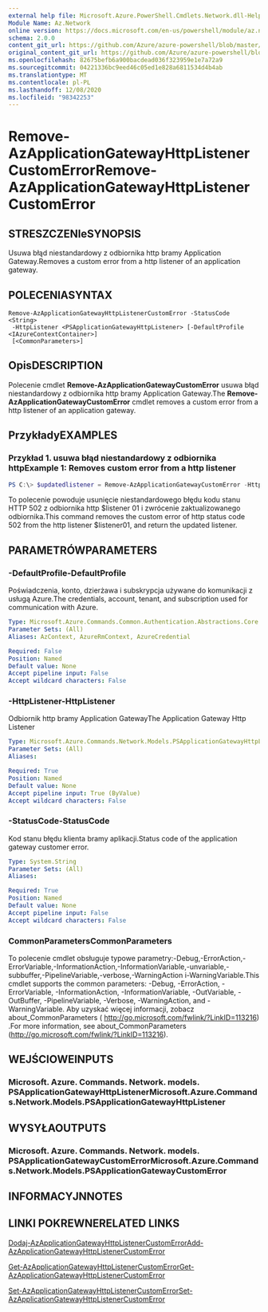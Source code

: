 ```yaml
---
external help file: Microsoft.Azure.PowerShell.Cmdlets.Network.dll-Help.xml
Module Name: Az.Network
online version: https://docs.microsoft.com/en-us/powershell/module/az.network/remove-azapplicationgatewayhttplistenercustomerror
schema: 2.0.0
content_git_url: https://github.com/Azure/azure-powershell/blob/master/src/Network/Network/help/Remove-AzApplicationGatewayHttpListenerCustomError.md
original_content_git_url: https://github.com/Azure/azure-powershell/blob/master/src/Network/Network/help/Remove-AzApplicationGatewayHttpListenerCustomError.md
ms.openlocfilehash: 82675befb6a900bacdead036f323959e1e7a72a9
ms.sourcegitcommit: 04221336bc9eed46c05ed1e828a6811534d4b4ab
ms.translationtype: MT
ms.contentlocale: pl-PL
ms.lasthandoff: 12/08/2020
ms.locfileid: "98342253"
---
```

# <span data-ttu-id="b7d3a-101">Remove-AzApplicationGatewayHttpListenerCustomError</span><span class="sxs-lookup"><span data-stu-id="b7d3a-101">Remove-AzApplicationGatewayHttpListenerCustomError</span></span>

## <span data-ttu-id="b7d3a-102">STRESZCZENIe</span><span class="sxs-lookup"><span data-stu-id="b7d3a-102">SYNOPSIS</span></span>
<span data-ttu-id="b7d3a-103">Usuwa błąd niestandardowy z odbiornika http bramy Application Gateway.</span><span class="sxs-lookup"><span data-stu-id="b7d3a-103">Removes a custom error from a http listener of an application gateway.</span></span>

## <span data-ttu-id="b7d3a-104">POLECENIA</span><span class="sxs-lookup"><span data-stu-id="b7d3a-104">SYNTAX</span></span>

```
Remove-AzApplicationGatewayHttpListenerCustomError -StatusCode <String>
 -HttpListener <PSApplicationGatewayHttpListener> [-DefaultProfile <IAzureContextContainer>]
 [<CommonParameters>]
```

## <span data-ttu-id="b7d3a-105">Opis</span><span class="sxs-lookup"><span data-stu-id="b7d3a-105">DESCRIPTION</span></span>
<span data-ttu-id="b7d3a-106">Polecenie cmdlet **Remove-AzApplicationGatewayCustomError** usuwa błąd niestandardowy z odbiornika http bramy Application Gateway.</span><span class="sxs-lookup"><span data-stu-id="b7d3a-106">The **Remove-AzApplicationGatewayCustomError** cmdlet removes a custom error from a http listener of an application gateway.</span></span>

## <span data-ttu-id="b7d3a-107">Przykłady</span><span class="sxs-lookup"><span data-stu-id="b7d3a-107">EXAMPLES</span></span>

### <span data-ttu-id="b7d3a-108">Przykład 1. usuwa błąd niestandardowy z odbiornika http</span><span class="sxs-lookup"><span data-stu-id="b7d3a-108">Example 1: Removes custom error from a http listener</span></span>
```powershell
PS C:\> $updatedlistener = Remove-AzApplicationGatewayCustomError -HttpListener $listener01 -StatusCode HttpStatus502
```

<span data-ttu-id="b7d3a-109">To polecenie powoduje usunięcie niestandardowego błędu kodu stanu HTTP 502 z odbiornika http $listener 01 i zwrócenie zaktualizowanego odbiornika.</span><span class="sxs-lookup"><span data-stu-id="b7d3a-109">This command removes the custom error of http status code 502 from the http listener $listener01, and return the updated listener.</span></span>

## <span data-ttu-id="b7d3a-110">PARAMETRÓW</span><span class="sxs-lookup"><span data-stu-id="b7d3a-110">PARAMETERS</span></span>

### <span data-ttu-id="b7d3a-111">-DefaultProfile</span><span class="sxs-lookup"><span data-stu-id="b7d3a-111">-DefaultProfile</span></span>
<span data-ttu-id="b7d3a-112">Poświadczenia, konto, dzierżawa i subskrypcja używane do komunikacji z usługą Azure.</span><span class="sxs-lookup"><span data-stu-id="b7d3a-112">The credentials, account, tenant, and subscription used for communication with Azure.</span></span>

```yaml
Type: Microsoft.Azure.Commands.Common.Authentication.Abstractions.Core.IAzureContextContainer
Parameter Sets: (All)
Aliases: AzContext, AzureRmContext, AzureCredential

Required: False
Position: Named
Default value: None
Accept pipeline input: False
Accept wildcard characters: False
```

### <span data-ttu-id="b7d3a-113">-HttpListener</span><span class="sxs-lookup"><span data-stu-id="b7d3a-113">-HttpListener</span></span>
<span data-ttu-id="b7d3a-114">Odbiornik http bramy Application Gateway</span><span class="sxs-lookup"><span data-stu-id="b7d3a-114">The Application Gateway Http Listener</span></span>

```yaml
Type: Microsoft.Azure.Commands.Network.Models.PSApplicationGatewayHttpListener
Parameter Sets: (All)
Aliases:

Required: True
Position: Named
Default value: None
Accept pipeline input: True (ByValue)
Accept wildcard characters: False
```

### <span data-ttu-id="b7d3a-115">-StatusCode</span><span class="sxs-lookup"><span data-stu-id="b7d3a-115">-StatusCode</span></span>
<span data-ttu-id="b7d3a-116">Kod stanu błędu klienta bramy aplikacji.</span><span class="sxs-lookup"><span data-stu-id="b7d3a-116">Status code of the application gateway customer error.</span></span>

```yaml
Type: System.String
Parameter Sets: (All)
Aliases:

Required: True
Position: Named
Default value: None
Accept pipeline input: False
Accept wildcard characters: False
```

### <span data-ttu-id="b7d3a-117">CommonParameters</span><span class="sxs-lookup"><span data-stu-id="b7d3a-117">CommonParameters</span></span>
<span data-ttu-id="b7d3a-118">To polecenie cmdlet obsługuje typowe parametry:-Debug,-ErrorAction,-ErrorVariable,-InformationAction,-InformationVariable,-unvariable,-subbuffer,-PipelineVariable,-verbose,-WarningAction i-WarningVariable.</span><span class="sxs-lookup"><span data-stu-id="b7d3a-118">This cmdlet supports the common parameters: -Debug, -ErrorAction, -ErrorVariable, -InformationAction, -InformationVariable, -OutVariable, -OutBuffer, -PipelineVariable, -Verbose, -WarningAction, and -WarningVariable.</span></span> <span data-ttu-id="b7d3a-119">Aby uzyskać więcej informacji, zobacz about_CommonParameters ( http://go.microsoft.com/fwlink/?LinkID=113216) .</span><span class="sxs-lookup"><span data-stu-id="b7d3a-119">For more information, see about_CommonParameters (http://go.microsoft.com/fwlink/?LinkID=113216).</span></span>

## <span data-ttu-id="b7d3a-120">WEJŚCIOWE</span><span class="sxs-lookup"><span data-stu-id="b7d3a-120">INPUTS</span></span>

### <span data-ttu-id="b7d3a-121">Microsoft. Azure. Commands. Network. models. PSApplicationGatewayHttpListener</span><span class="sxs-lookup"><span data-stu-id="b7d3a-121">Microsoft.Azure.Commands.Network.Models.PSApplicationGatewayHttpListener</span></span>

## <span data-ttu-id="b7d3a-122">WYSYŁA</span><span class="sxs-lookup"><span data-stu-id="b7d3a-122">OUTPUTS</span></span>

### <span data-ttu-id="b7d3a-123">Microsoft. Azure. Commands. Network. models. PSApplicationGatewayCustomError</span><span class="sxs-lookup"><span data-stu-id="b7d3a-123">Microsoft.Azure.Commands.Network.Models.PSApplicationGatewayCustomError</span></span>

## <span data-ttu-id="b7d3a-124">INFORMACYJN</span><span class="sxs-lookup"><span data-stu-id="b7d3a-124">NOTES</span></span>

## <span data-ttu-id="b7d3a-125">LINKI POKREWNE</span><span class="sxs-lookup"><span data-stu-id="b7d3a-125">RELATED LINKS</span></span>

[<span data-ttu-id="b7d3a-126">Dodaj-AzApplicationGatewayHttpListenerCustomError</span><span class="sxs-lookup"><span data-stu-id="b7d3a-126">Add-AzApplicationGatewayHttpListenerCustomError</span></span>](./Add-AzApplicationGatewayHttpListenerCustomError.md)

[<span data-ttu-id="b7d3a-127">Get-AzApplicationGatewayHttpListenerCustomError</span><span class="sxs-lookup"><span data-stu-id="b7d3a-127">Get-AzApplicationGatewayHttpListenerCustomError</span></span>](./Get-AzApplicationGatewayHttpListenerCustomError.md)

[<span data-ttu-id="b7d3a-128">Set-AzApplicationGatewayHttpListenerCustomError</span><span class="sxs-lookup"><span data-stu-id="b7d3a-128">Set-AzApplicationGatewayHttpListenerCustomError</span></span>](./Set-AzApplicationGatewayHttpListenerCustomError.md)
